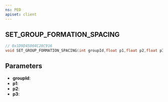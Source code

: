 ```yaml
---
ns: PED
apiset: client
---
```

## SET_GROUP_FORMATION_SPACING

```c
// 0x1D9D45004C28C916
void SET_GROUP_FORMATION_SPACING(int groupId,float p1,float p2,float p3);
```


## Parameters
* **groupId**:
* **p1**:
* **p2**:
* **p3**:



